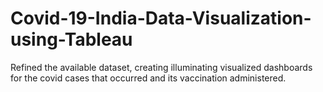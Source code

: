 # Covid-19-India-Data-Visualization-using-Tableau
Refined the available dataset, creating illuminating visualized dashboards for the covid cases that occurred and its vaccination administered.

